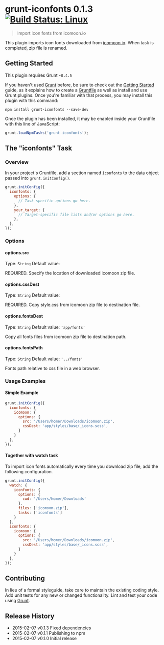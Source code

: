 # grunt-iconfonts 0.1.3 [![Build Status: Linux](https://travis-ci.org/ianhorst/grunt-iconfonts.svg?branch=master)](https://travis-ci.org/ianhorst/grunt-iconfonts)


> Import icon fonts from icomoon.io

This plugin imports icon fonts downloaded from [icomoon.io](http://icomoon.io/). When task is completed, zip file is renamed.

## Getting Started
This plugin requires Grunt `~0.4.5`

If you haven't used [Grunt](http://gruntjs.com/) before, be sure to check out the [Getting Started](http://gruntjs.com/getting-started) guide, as it explains how to create a [Gruntfile](http://gruntjs.com/sample-gruntfile) as well as install and use Grunt plugins. Once you're familiar with that process, you may install this plugin with this command:

```shell
npm install grunt-iconfonts --save-dev
```

Once the plugin has been installed, it may be enabled inside your Gruntfile with this line of JavaScript:

```js
grunt.loadNpmTasks('grunt-iconfonts');
```

## The "iconfonts" Task

### Overview
In your project's Gruntfile, add a section named `iconfonts` to the data object passed into `grunt.initConfig()`.

```js
grunt.initConfig({
  iconfonts: {
    options: {
      // Task-specific options go here.
    },
    your_target: {
      // Target-specific file lists and/or options go here.
    },
  },
});
```

### Options

#### options.src
Type: `String`
Default value:

REQUIRED. Specify the location of downloaded icomoon zip file.

#### options.cssDest
Type: `String`
Default value:

REQUIRED. Copy style.css from icomoon zip file to destination file.

#### options.fontsDest
Type: `String`
Default value: `'app/fonts'`

Copy all fonts files from icomoon zip file to destination path.

#### options.fontsPath
Type: `String`
Default value: `'../fonts'`

Fonts path relative to css file in a web browser.

### Usage Examples

#### Simple Example

```js
grunt.initConfig({
  iconfonts: {
    icomoon: {
      options: {
        src: '/Users/homer/Downloads/icomoon.zip',
        cssDest: 'app/styles/base/_icons.scss',
      }
    }
  },
});
```
#### Together with watch task

To import icon fonts automatically every time you download zip file, add the following configuration.

```js
grunt.initConfig({
  watch: {
    iconfonts: {
      options: {
        cwd: '/Users/homer/Downloads'
      },
      files: ['icomoon.zip'],
      tasks: ['iconfonts']
    }
  },
  iconfonts: {
    icomoon: {
      options: {
        src: '/Users/homer/Downloads/icomoon.zip',
        cssDest: 'app/styles/base/_icons.scss',
      }
    }
  },
});
```

## Contributing
In lieu of a formal styleguide, take care to maintain the existing coding style. Add unit tests for any new or changed functionality. Lint and test your code using [Grunt](http://gruntjs.com/).

## Release History

 * 2015-02-07   v0.1.3   Fixed dependencies
 * 2015-02-07   v0.1.1   Publishing to npm
 * 2015-02-07   v0.1.0   Initial release
